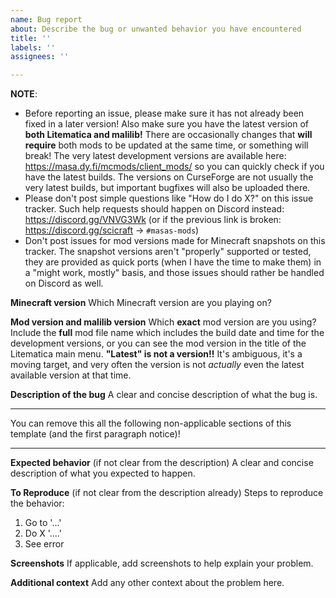 ```yaml
---
name: Bug report
about: Describe the bug or unwanted behavior you have encountered
title: ''
labels: ''
assignees: ''

---
```


**NOTE**:
* Before reporting an issue, please make sure it has not already been fixed in a later version! Also make sure you have the latest version of **both Litematica and malilib!** There are occasionally changes that **will require** both mods to be updated at the same time, or something will break! The very latest development versions are available here: https://masa.dy.fi/mcmods/client_mods/ so you can quickly check if you have the latest builds. The versions on CurseForge are not usually the very latest builds, but important bugfixes will also be uploaded there.
* Please don't post simple questions like "How do I do X?" on this issue tracker. Such help requests should happen on Discord instead: https://discord.gg/VNVG3Wk (or if the previous link is broken: https://discord.gg/scicraft -> `#masas-mods`)
* Don't post issues for mod versions made for Minecraft snapshots on this tracker. The snapshot versions aren't "properly" supported or tested, they are provided as quick ports (when I have the time to make them) in a "might work, mostly" basis, and those issues should rather be handled on Discord as well.

**Minecraft version**
Which Minecraft version are you playing on?

**Mod version and malilib version**
Which **exact** mod version are you using? Include the **full** mod file name which includes the build date and time for the development versions, or you can see the mod version in the title of the Litematica main menu.
**"Latest" is not a version!!** It's ambiguous, it's a moving target, and very often the version is not *actually* even the latest available version at that time.

**Description of the bug**
A clear and concise description of what the bug is.

---

You can remove this all the following non-applicable sections of this template (and the first paragraph notice)!

---

**Expected behavior** (if not clear from the description)
A clear and concise description of what you expected to happen.

**To Reproduce** (if not clear from the description already)
Steps to reproduce the behavior:
1. Go to '...'
2. Do X '....'
3. See error

**Screenshots**
If applicable, add screenshots to help explain your problem.

**Additional context**
Add any other context about the problem here.
